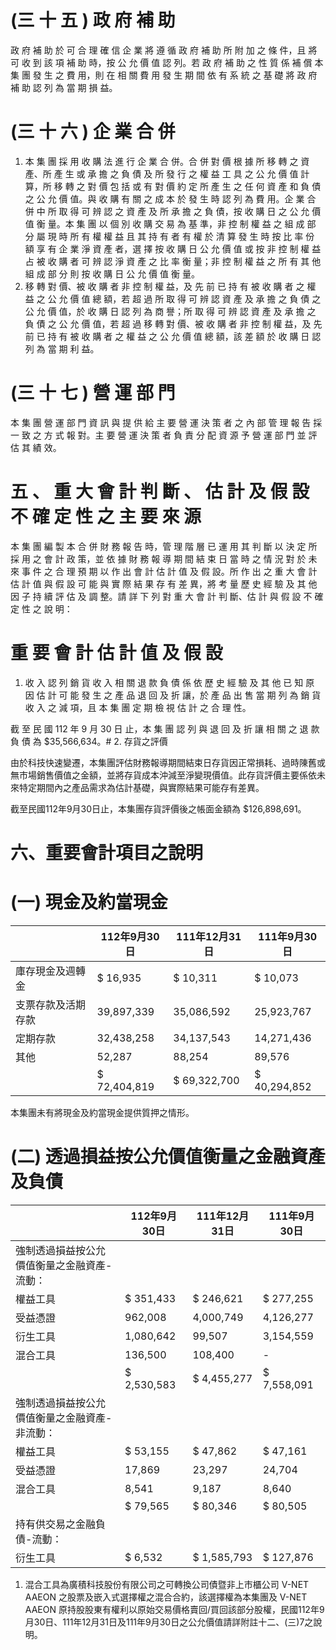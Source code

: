 # (三 十 五 ) 政 府 補 助

政 府 補 助 於 可 合 理 確 信 企 業 將 遵 循 政 府 補 助 所 附 加 之 條 件，且 將 可 收 到 該 項 補 助 時，按 公 允 價 值 認 列。若 政 府 補 助 之 性 質 係 補 償 本 集 團 發 生 之 費 用，則 在 相 關 費 用 發 生 期 間 依 有 系 統 之 基 礎 將 政 府 補 助 認 列 為 當 期 損 益。

# (三 十 六 ) 企 業 合 併

1. 本 集 團 採 用 收 購 法 進 行 企 業 合 併。合 併 對 價 根 據 所 移 轉 之 資 產、所 產 生 或 承 擔 之 負 債 及 所 發 行 之 權 益 工 具 之 公 允 價 值 計 算，所 移 轉 之 對 價 包 括 或 有 對 價 約 定 所 產 生 之 任 何 資 產 和 負 債 之 公 允 價 值。與 收 購 有 關 之 成 本 於 發 生 時 認 列 為 費 用。企 業 合 併 中 所 取 得 可 辨 認 之 資 產 及 所 承 擔 之 負 債，按 收 購 日 之 公 允 價 值 衡 量。本 集 團 以 個 別 收 購 交 易 為 基 準，非 控 制 權 益 之 組 成 部 分 屬 現 時 所 有 權 權 益 且 其 持 有 者 有 權 於 清 算 發 生 時 按 比 率 份 額 享 有 企 業 淨 資 產 者，選 擇 按 收 購 日 公 允 價 值 或 按 非 控 制 權 益 占 被 收 購 者 可 辨 認 淨 資 產 之 比 率 衡 量；非 控 制 權 益 之 所 有 其 他 組 成 部 分 則 按 收 購 日 公 允 價 值 衡 量。
2. 移 轉 對 價、被 收 購 者 非 控 制 權 益，及 先 前 已 持 有 被 收 購 者 之 權 益 之 公 允 價 值 總 額，若 超 過 所 取 得 可 辨 認 資 產 及 承 擔 之 負 債 之 公 允 價 值，於 收 購 日 認 列 為 商 譽；所 取 得 可 辨 認 資 產 及 承 擔 之 負 債 之 公 允 價 值，若 超 過 移 轉 對 價、被 收 購 者 非 控 制 權 益，及 先 前 已 持 有 被 收 購 者 之 權 益 之 公 允 價 值 總 額，該 差 額 於 收 購 日 認 列 為 當 期 利 益。

# (三 十 七 ) 營 運 部 門

本 集 團 營 運 部 門 資 訊 與 提 供 給 主 要 營 運 決 策 者 之 內 部 管 理 報 告 採 一 致 之 方 式 報 對。主 要 營 運 決 策 者 負 責 分 配 資 源 予 營 運 部 門 並 評 估 其 績 效。

# 五 、 重 大 會 計 判 斷 、 估 計 及 假 設 不 確 定 性 之 主 要 來 源

本 集 團 編 製 本 合 併 財 務 報 告 時，管 理 階 層 已 運 用 其 判 斷 以 決 定 所 採 用 之 會 計 政 策，並 依 據 財 務 報 導 期 間 結 束 日 當 時 之 情 況 對 於 未 來 事 件 之 合 理 預 期 以 作 出 會 計 估 計 值 及 假 設。所 作 出 之 重 大 會 計 估 計 值 與 假 設 可 能 與 實 際 結 果 存 有 差 異，將 考 量 歷 史 經 驗 及 其 他 因 子 持 續 評 估 及 調 整。請 詳 下 列 對 重 大 會 計 判 斷、估 計 與 假 設 不 確 定 性 之 說 明：

# 重 要 會 計 估 計 值 及 假 設

1. 收 入 認 列
銷 貨 收 入 相 關 退 款 負 債 係 依 歷 史 經 驗 及 其 他 已 知 原 因 估 計 可 能 發 生 之 產 品 退 回 及 折 讓，於 產 品 出 售 當 期 列 為 銷 貨 收 入 之 減 項，且 本 集 團 定 期 檢 視 估 計 之 合 理 性。

截 至 民 國 112 年 9 月 30 日 止，本 集 團 認 列 與 退 回 及 折 讓 相 關 之 退 款 負 債 為 $35,566,634。# 2. 存貨之評價

由於科技快速變遷，本集團評估財務報導期間結束日存貨因正常損耗、過時陳舊或無市場銷售價值之金額，並將存貨成本沖減至淨變現價值。此存貨評價主要係依未來特定期間內之產品需求為估計基礎，與實際結果可能存有差異。

截至民國112年9月30日止，本集團存貨評價後之帳面金額為 $126,898,691。

# 六、重要會計項目之說明

# (一) 現金及約當現金

| |112年9月30日|111年12月31日|111年9月30日|
|---|---|---|---|
|庫存現金及週轉金|$ 16,935|$ 10,311|$ 10,073|
|支票存款及活期存款|39,897,339|35,086,592|25,923,767|
|定期存款|32,438,258|34,137,543|14,271,436|
|其他|52,287|88,254|89,576|
| |$ 72,404,819|$ 69,322,700|$ 40,294,852|

本集團未有將現金及約當現金提供質押之情形。

# (二) 透過損益按公允價值衡量之金融資產及負債

| |112年9月30日|111年12月31日|111年9月30日|
|---|---|---|---|
|強制透過損益按公允價值衡量之金融資產-流動：| | | |
|權益工具|$ 351,433|$ 246,621|$ 277,255|
|受益憑證|962,008|4,000,749|4,126,277|
|衍生工具|1,080,642|99,507|3,154,559|
|混合工具|136,500|108,400|-|
| |$ 2,530,583|$ 4,455,277|$ 7,558,091|
|強制透過損益按公允價值衡量之金融資產-非流動：| | | |
|權益工具|$ 53,155|$ 47,862|$ 47,161|
|受益憑證|17,869|23,297|24,704|
|混合工具|8,541|9,187|8,640|
| |$ 79,565|$ 80,346|$ 80,505|
|持有供交易之金融負債-流動：| | | |
|衍生工具|$ 6,532|$ 1,585,793|$ 127,876|

1. 混合工具為廣積科技股份有限公司之可轉換公司債暨非上市櫃公司 V-NET AAEON 之股票及嵌入式選擇權之混合合約，該選擇權為本集團及 V-NET AAEON 原持股股東有權利以原始交易價格賣回/買回該部分股權，民國112年9月30日、111年12月31日及111年9月30日之公允價值請詳附註十二、(三)7之說明。